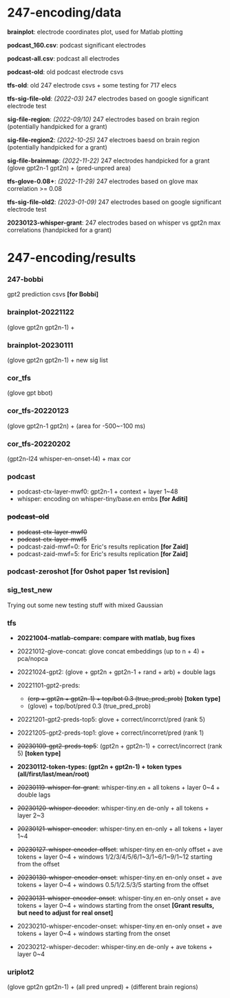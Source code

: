 # 247-encoding/data

__brainplot__: electrode coordinates plot, used for Matlab plotting

__podcast_160.csv__: podcast significant electrodes

__podcast-all.csv__: podcast all electrodes

__podcast-old__: old podcast electrode csvs

__tfs-old__: old 247 electrode csvs + some testing for 717 elecs

__tfs-sig-file-old__: *(2022-03)* 247 electrodes based on google significant electrode test

__sig-file-region__: *(2022-09/10)* 247 electrodes based on brain region (potentially handpicked for a grant)

__sig-file-region2__: *(2022-10-25)* 247 electroes baesd on brain region (potentially handpicked for a grant)

__sig-file-brainmap__: *(2022-11-22)* 247 electrodes handpicked for a grant (glove gpt2n-1 gpt2n) + (pred-unpred area)

__tfs-glove-0.08+__: *(2022-11-29)* 247 electrodes based on glove max correlation >= 0.08

__tfs-sig-file-old2__: *(2023-01-09)* 247 electrodes based on google significant electrode test

__20230123-whisper-grant__: 247 electrodes based on whisper vs gpt2n max correlations (handpicked for a grant)



# 247-encoding/results

### 247-bobbi
gpt2 prediction csvs __[for Bobbi]__

### brainplot-20221122
(glove gpt2n gpt2n-1) + 

### brainplot-20230111
(glove gpt2n gpt2n-1) + new sig list

### cor_tfs
(glove gpt bbot)

### cor_tfs-20220123
(glove gpt2n-1 gpt2n) + (area for -500~-100 ms)

### cor_tfs-20220202
(gpt2n-l24 whisper-en-onset-l4) + max cor

### podcast
- podcast-ctx-layer-mwf0: gpt2n-1 + context + layer 1~48
- whisper: encoding on whisper-tiny/base.en embs __[for Aditi]__

### ~~podcast-old~~
- ~~podcast-ctx-layer-mwf0~~
- ~~podcast-ctx-layer-mwf5~~
- podcast-zaid-mwf=0: for Eric's results replication __[for Zaid]__
- podcast-zaid-mwf=5: for Eric's results replication __[for Zaid]__

### podcast-zeroshot [for 0shot paper 1st revision]

### sig_test_new
Trying out some new testing stuff with mixed Gaussian

### tfs
- __20221004-matlab-compare: compare with matlab, bug fixes__

- 20221012-glove-concat: glove concat embeddings (up to n + 4) + pca/nopca

- 20221024-gpt2: (glove + gpt2n + gpt2n-1 + rand + arb) + double lags

- 20221101-gpt2-preds:
  - ~~(erp + gpt2n + gpt2n-1) + top/bot 0.3 (true_pred_prob)~~ __[token type]__
  - (glove) + top/bot/pred 0.3 (true_pred_prob)

- 20221201-gpt2-preds-top5: glove + correct/incorrct/pred (rank 5)

- 20221205-gpt2-preds-top1: glove + correct/incorret/pred (rank 1)

- ~~20230109-gpt2-preds-top5~~: (gpt2n + gpt2n-1) + correct/incorrect (rank 5) __[token type]__

- __20230112-token-types: (gpt2n + gpt2n-1) + token types (all/first/last/mean/root)__

- ~~20230119-whisper-for-grant~~: whisper-tiny.en + all tokens + layer 0~4 + double lags

- ~~20230120-whisper-decoder~~: whisper-tiny.en de-only + all tokens + layer 2~3

- ~~20230121-whisper-encoder~~: whisper-tiny.en en-only + all tokens + layer 1~4

- ~~20230127-whisper-encoder-offset~~: whisper-tiny.en en-only offset + ave tokens + layer 0~4 + windows 1/2/3/4/5/6/1~3/1~6/1~9/1~12 starting from the offset

- ~~20230130-whisper-encoder-onset~~: whisper-tiny.en en-only onset + ave tokens + layer 0~4 + windows 0.5/1/2.5/3/5 starting from the offset

- ~~20230131-whisper-encoder-onset~~: whisper-tiny.en en-only onset + ave tokens + layer 0~4 + windows starting from the onset __[Grant results, but need to adjust for real onset]__

- 20230210-whisper-encoder-onset: whisper-tiny.en en-only onset + ave tokens + layer 0~4 + windows starting from the onset

- 20230212-whisper-decoder: whisper-tiny.en de-only + ave tokens + layer 0~4


### uriplot2
(glove gpt2n gpt2n-1) + (all pred unpred) + (different brain regions)
